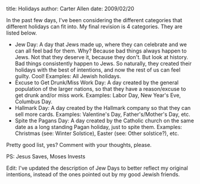 title: Holidays
author: Carter Allen
date: 2009/02/20

In the past few days, I've been considering the different categories that different holidays can fit into. My final revision is 4 categories. They are listed below.  

* Jew Day:  A day that Jews made up, where they can celebrate and we can all feel bad for them. Why? Because bad things always happen to Jews. Not that they deserve it, because they don't. But look at history. Bad things consistently happen to Jews. So naturally, they created their holidays with the best of intentions, and now the rest of us can feel guilty. Cool! Examples:  All Jewish holidays.  
* Excuse to Get Drunk/Miss Work Day:  A day created by the general population of the larger nations, so that they have a reason/excuse to get drunk and/or miss work. Examples:  Labor Day, New Year's Eve, Columbus Day.  
* Hallmark Day:  A day created by the Hallmark company so that they can sell more cards. Examples:  Valentine's Day, Father's/Mother's Day, etc.  
* Spite the Pagans Day:  A day created by the Catholic church on the same date as a long standing Pagan holiday, just to spite them. Examples:  Christmas (see:  Winter Solstice), Easter (see:  Other solstice?), etc.  

Pretty good list, yes? Comment with your thoughts, please.  

PS:  Jesus Saves, Moses Invests  

Edit:  I've updated the description of Jew Days to better reflect my original intentions, instead of the ones pointed out by my good Jewish friends.